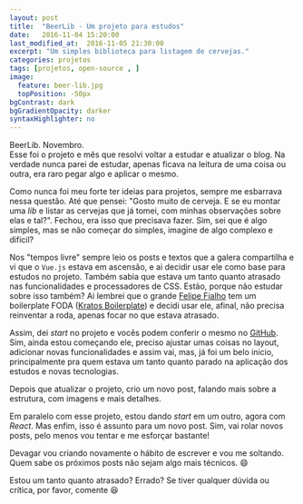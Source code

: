 ```yaml
---
layout: post
title:  "BeerLib - Um projeto para estudos"
date:   2016-11-04 15:20:00
last_modified_at:  2016-11-05 21:30:00
excerpt: "Um simples biblioteca para listagem de cervejas."
categories: projetos 
tags: [projetos, open-source , ]
image:
  feature: beer-lib.jpg
  topPosition: -50px
bgContrast: dark
bgGradientOpacity: darker
syntaxHighlighter: no
---
```


BeerLib. Novembro.
<br>
Esse foi o projeto e mês que resolvi voltar a estudar e atualizar o blog. Na verdade nunca parei de estudar, apenas ficava na leitura de uma coisa ou outra, era raro pegar algo e aplicar o mesmo.

Como nunca foi meu forte ter ideias para projetos, sempre me esbarrava nessa questão. Até que pensei: "Gosto muito de cerveja. E se eu montar uma *lib* e listar as cervejas que já tomei, com minhas observações sobre elas e tal?". Fechou, era isso que precisava fazer. Sim, sei que é algo simples, mas se não começar do simples, imagine de algo complexo e difícil?

Nos "tempos livre" sempre leio os posts e textos que a galera compartilha e vi que o `Vue.js` estava em ascensão, e ai decidir usar ele como base para estudos no projeto.
Também sabia que estava um tanto quanto atrasado nas funcionalidades e processadores de CSS. Estão, porque não estudar sobre isso também? Ai lembrei que o grande [Felipe Fialho](https://twitter.com/lfeh) tem um boilerplate FODA ([Kratos Boilerplate](https://github.com/LFeh/kratos-boilerplate)) e decidi usar ele, afinal, não precisa reinventar a roda, apenas focar no que estava atrasado.

Assim, dei *start* no projeto e vocês podem conferir o mesmo no [GitHub](https://github.com/felipetrova/beer-lib). Sim, ainda estou começando ele, preciso ajustar umas coisas no layout, adicionar novas funcionalidades e assim vai, mas, já foi um belo inicio, principalmente pra quem estava um tanto quanto parado na aplicação dos estudos e novas tecnologias.

Depois que atualizar o projeto, crio um novo post, falando mais sobre a estrutura, com imagens e mais detalhes.

Em paralelo com esse projeto, estou dando *start* em um outro, agora com *React*. Mas enfim, isso é assunto para um novo post. Sim, vai rolar novos posts, pelo menos vou tentar e me esforçar bastante!

Devagar vou criando novamente o hábito de escrever e vou me soltando. Quem sabe os próximos posts não sejam algo mais técnicos. :smile:

Estou um tanto quanto atrasado? Errado? Se tiver qualquer dúvida ou crítica, por favor, comente :laughing: